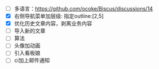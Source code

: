 - [ ] 多语言：https://github.com/ocoke/Biscus/discussions/14
- [x] 右侧导航菜单加层级: 指定outline:[2,5]
- [x] 优化历史文章内容，剥离业务内容
- [ ] 导入新的文章
- [ ] 算法
- [ ] 头像加动画
- [ ] 引入看板娘
- [ ] ci加上邮件通知